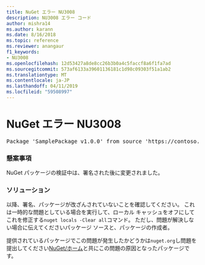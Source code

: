 ```yaml
---
title: NuGet エラー NU3008
description: NU3008 エラー コード
author: mishra14
ms.author: karann
ms.date: 8/16/2018
ms.topic: reference
ms.reviewer: anangaur
f1_keywords:
- NU3008
ms.openlocfilehash: 12d53427a8de8cc26b3b0a4c5faccf8a6f1fa7ad
ms.sourcegitcommit: 573af6133a39601136181c1d98c09303f51a1ab2
ms.translationtype: MT
ms.contentlocale: ja-JP
ms.lasthandoff: 04/11/2019
ms.locfileid: "59508997"
---
```

# <a name="nuget-error-nu3008"></a>NuGet エラー NU3008

<pre>Package 'SamplePackage v1.0.0' from source 'https://contoso.com/index.json': The package integrity check failed.</pre>

### <a name="issue"></a>懸案事項

NuGet パッケージの検証中は、署名された後に変更されました。


### <a name="solution"></a>ソリューション

以降、署名、パッケージが改ざんされていないことを確認してください。 これは一時的な問題としている場合を実行して、ローカル キャッシュをオフにしてこれを修正する`nuget locals -Clear all`コマンド。 ただし、問題が解決しない場合に伝えてくださいパッケージ ソースと、パッケージの作成者。

提供されているパッケージでこの問題が発生したかどうかは`nuget.org`し問題を提出してください[NuGet/ホーム](https://github.com/NuGet/Home/issues)と共にこの問題の原因となったパッケージです。


